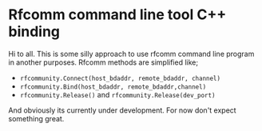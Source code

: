 # Rfcomm command line tool C++ binding

Hi to all. This is some silly approach to use rfcomm command line program in another purposes. 
Rfcomm methods are simplified like;
- `rfcommunity.Connect(host_bdaddr, remote_bdaddr, channel)`
- `rfcommunity.Bind(host_bdaddr, remote_bdaddr,channel)`
- `rfcommunity.Release()` and `rfcommunity.Release(dev_port)`

And obviously its currently under development. For now don't expect something great.